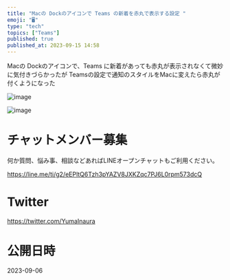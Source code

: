 ```yaml
---
title: "Macの Dockのアイコンで Teams の新着を赤丸で表示する設定 "
emoji: "🖥"
type: "tech"
topics: ["Teams"]
published: true
published_at: 2023-09-15 14:58
---
```


Macの Dockのアイコンで、Teams に新着があっても赤丸が表示されなくて微妙に気付きづらかったが
Teamsの設定で通知のスタイルをMacに変えたら赤丸が付くようになった
 

![image](https://github.com/YumaInaura/YumaInaura/assets/13635059/cde51f01-e944-4e8d-8a1d-df25d9d45e17)

![image](https://github.com/YumaInaura/YumaInaura/assets/13635059/6c2158ed-791d-4a09-8486-04cc85973441)


# チャットメンバー募集


何か質問、悩み事、相談などあればLINEオープンチャットもご利用ください。

https://line.me/ti/g2/eEPltQ6Tzh3pYAZV8JXKZqc7PJ6L0rpm573dcQ


# Twitter

https://twitter.com/YumaInaura


# 公開日時

2023-09-06
